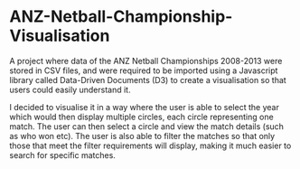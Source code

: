 # ANZ-Netball-Championship-Visualisation

A project where data of the ANZ Netball Championships 2008-2013 were stored in CSV files, and were required to be imported using
a Javascript library called Data-Driven Documents (D3) to create a visualisation so that users could easily understand it. 

I decided to visualise it in a way where the user is able to select the year which would then display multiple circles, each circle 
representing one match. The user can then select a circle and view the match details (such as who won etc). The user is also able 
to filter the matches so that only those that meet the filter requirements will display, making it much easier to search for specific
matches. 

